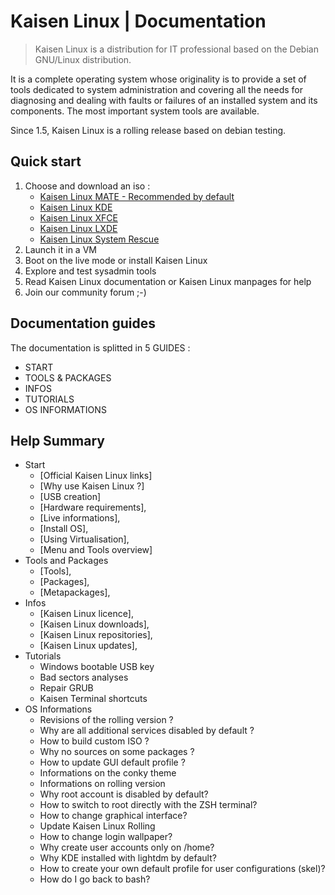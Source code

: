 # Kaisen Linux | Documentation

> Kaisen Linux is a distribution for IT professional based on the Debian GNU/Linux distribution.   

It is a complete operating system whose originality is to provide a set of tools dedicated to system administration and covering all the needs for diagnosing and dealing with faults or failures of an installed system and its components. The most important system tools are available.   

Since 1.5, Kaisen Linux is a rolling release based on debian testing. 

## Quick start

1. Choose and download an iso :
    - [Kaisen Linux MATE - Recommended by default](https://iso.kaisenlinux.org/rolling/kaisenlinuxrolling1.5-amd64-MATE.iso)
    - [Kaisen Linux KDE](https://iso.kaisenlinux.org/rolling/kaisenlinuxrolling1.5-amd64-KDE.iso)
    - [Kaisen Linux XFCE](https://iso.kaisenlinux.org/rolling/kaisenlinuxrolling1.5-amd64-XFCE.iso)
    - [Kaisen Linux LXDE](https://iso.kaisenlinux.org/rolling/kaisenlinuxrolling1.5-amd64-LXDE.iso)
    - [Kaisen Linux System Rescue](https://iso.kaisenlinux.org/rolling/kaisenlinuxrolling1.5-amd64-SR.iso)
2. Launch it in a VM
3. Boot on the live mode or install Kaisen Linux
4. Explore and test sysadmin tools
5. Read Kaisen Linux documentation or Kaisen Linux manpages for help
6. Join our community forum ;-)

## Documentation guides

The documentation is splitted in 5 GUIDES :
- START
- TOOLS & PACKAGES
- INFOS
- TUTORIALS
- OS INFORMATIONS

## Help Summary 

- Start
    - [Official Kaisen Linux links]
    - [Why use Kaisen Linux ?]
    - [USB creation]
    - [Hardware requirements],
    - [Live informations],
    - [Install OS],
    - [Using Virtualisation],
    - [Menu and Tools overview]
- Tools and Packages
    - [Tools],
    - [Packages],
    - [Metapackages],
- Infos
    - [Kaisen Linux licence],
    - [Kaisen Linux downloads],
    - [Kaisen Linux repositories],
    - [Kaisen Linux updates],
- Tutorials
    - Windows bootable USB key
    - Bad sectors analyses
    - Repair GRUB
    - Kaisen Terminal shortcuts
- OS Informations        
    - Revisions of the rolling version ?
    - Why are all additional services disabled by default ?
    - How to build custom ISO ?
    - Why no sources on some packages ?
    - How to update GUI default profile ?
    - Informations on the conky theme
    - Informations on rolling version
    - Why root account is disabled by default?
    - How to switch to root directly with the ZSH terminal?
    - How to change graphical interface?
    - Update Kaisen Linux Rolling
    - How to change login wallpaper?
    - Why create user accounts only on /home?
    - Why KDE installed with lightdm by default?
    - How to create your own default profile for user configurations (skel)?
    - How do I go back to bash?
